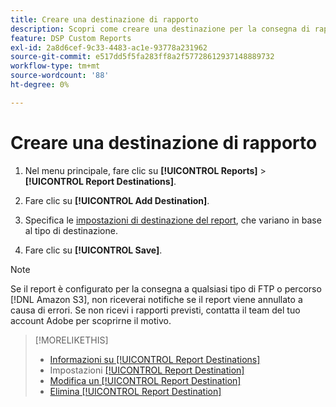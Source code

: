 ```yaml
---
title: Creare una destinazione di rapporto
description: Scopri come creare una destinazione per la consegna di rapporti personalizzati.
feature: DSP Custom Reports
exl-id: 2a8d6cef-9c33-4483-ac1e-93778a231962
source-git-commit: e517dd5f5fa283ff8a2f57728612937148889732
workflow-type: tm+mt
source-wordcount: '88'
ht-degree: 0%

---
```


# Creare una destinazione di rapporto

1. Nel menu principale, fare clic su **[!UICONTROL Reports]** > **[!UICONTROL Report Destinations]**.

1. Fare clic su **[!UICONTROL Add Destination]**.

1. Specifica le [impostazioni di destinazione del report](/help/dsp/reports/report-destinations/report-destination-settings.md), che variano in base al tipo di destinazione.

1. Fare clic su **[!UICONTROL Save]**.

>[!NOTE]
>
> Se il report è configurato per la consegna a qualsiasi tipo di FTP o percorso [!DNL Amazon S3], non riceverai notifiche se il report viene annullato a causa di errori. Se non ricevi i rapporti previsti, contatta il team del tuo account Adobe per scoprirne il motivo.

>[!MORELIKETHIS]
>
>* [Informazioni su [!UICONTROL Report Destinations]](/help/dsp/reports/report-destinations/report-destination-about.md)
>* Impostazioni [[!UICONTROL Report Destination]](/help/dsp/reports/report-destinations/report-destination-settings.md)
>* [Modifica un [!UICONTROL Report Destination]](/help/dsp/reports/report-destinations/report-destination-edit.md)
>* [Elimina [!UICONTROL Report Destination]](/help/dsp/reports/report-destinations/report-destination-delete.md)
